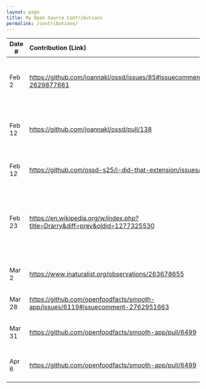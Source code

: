 ```yaml
---
layout: page
title: My Open Source Contributions
permalink: /contributions/
---
```


<!--
Type of the contribution should be "Wikipedia edit", "OpenStreet Map feature", "Documentation", "Course website", "Blog",
"Browser Add-on", etc.

The description should include a brief summary of what you did.

The link should bring us to a public page that shows your contribution. 

Replace the first row with your own contribution. 

-->





| Date #       | Contribution (Link)  | Type  | Description |
|---|:---|:---|:---|
| Feb 2   | https://github.com/joannakl/ossd/issues/85#issuecomment-2629877661    | course website    |   I asked about the updated tentative course schedule.    |
|  Feb 12   |   https://github.com/joannakl/ossd/pull/138  |  course website   |   I removed the reference to the tentative course schedule.   |
|  Feb 12   |   https://github.com/ossd-s25/i-did-that-extension/issues/1  |  I Did That extension   |   I asked if the repo could be made public.   |
|  Feb 23   |   https://en.wikipedia.org/w/index.php?title=Drarry&diff=prev&oldid=1277325530  |  Wikipedia   |   I updated a number, changed the layout to be easier to follow, and made some grammar corrections.   |
|  Mar 2   |   https://www.inaturalist.org/observations/263678655  |  iNaturalist   |   I added an identification to an observation.   |
|  Mar 28   |   https://github.com/openfoodfacts/smooth-app/issues/6119#issuecomment-2762951663  |  OpenFoodFacts   |   I asked to be assigned to an issue.
|  Mar 31   |   https://github.com/openfoodfacts/smooth-app/pull/6499  |  OpenFoodFacts   |   I opened a pull request for the issue I claimed.
|  Apr 6   |   https://github.com/openfoodfacts/smooth-app/pull/6499  |  OpenFoodFacts   |   I made the requested changes on my PR.